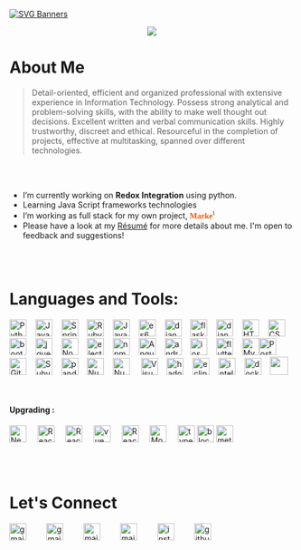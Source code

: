 [![SVG Banners](https://svg-banners.vercel.app/api?type=glitch&text1=Brijesh%20Soni&width=800&height=100)](https://github.com/ibrijeshsoni)

<p align="center">
<img src="https://readme-typing-svg.herokuapp.com?lines=Full+Stack+Web+Developer;Always%20ready%20to%20learn%20new%20things;Software%20Engineer%20at%20_______;Interested%20to%20work%20with%20Block%20chain%20technology%20&center=true&width=500&height=50">
</p>

# About Me 
> Detail-oriented, efficient and organized professional with extensive experience in Information Technology. Possess strong analytical and problem-solving skills, with the ability to make well thought out decisions. Excellent written and verbal communication skills. Highly trustworthy, discreet and ethical. Resourceful in the completion of projects, effective at multitasking, spanned over different technologies.

<br><br>

-  I’m currently working on **Redox Integration** using python.
- Learning Java Script frameworks technologies
- I’m working as full stack for my own project, <span style="color: #ff5000; font-family:Papyrus;">**Marke**</span><span style="color: #4caf50; font-family:Papyrus;"><sup>**t**</sup></span>
- Please have a look at my [Résumé](https://ibrijeshsoni.github.io/resume/) for more details about me. I'm open to feedback and suggestions!

<br><br>

# Languages and Tools:
<img src="https://github.com/get-icon/geticon/raw/master/icons/python.svg" alt="Python" width="30px" height="30px">&nbsp;&nbsp;&nbsp;&nbsp;<img src="https://github.com/get-icon/geticon/raw/master/icons/java.svg" alt="Java" width="30px" height="30px">&nbsp;&nbsp;&nbsp;&nbsp;<img src="https://github.com/get-icon/geticon/raw/master/icons/spring.svg" alt="Spring" width="30px" height="30px">&nbsp;&nbsp;&nbsp;&nbsp;<img src="https://github.com/get-icon/geticon/raw/master/icons/ruby.svg" alt="Ruby" width="30px" height="30px">&nbsp;&nbsp;&nbsp;&nbsp;<img src="https://github.com/get-icon/geticon/raw/master/icons/javascript.svg" alt="Java Script" width="30px" height="30px">&nbsp;&nbsp;&nbsp;&nbsp;<img src="https://github.com/get-icon/geticon/raw/master/icons/es6.svg" alt="es6" width="30px" height="30px">&nbsp;&nbsp;&nbsp;&nbsp;<img src="https://github.com/get-icon/geticon/raw/master/icons/django.svg" alt="django" width="30px" height="30px">&nbsp;&nbsp;&nbsp;&nbsp;<img src="https://github.com/get-icon/geticon/raw/master/icons/flask.svg" style="background-color:#fff;" alt="flask" width="30px" height="30px">&nbsp;&nbsp;&nbsp;&nbsp;<img src="https://github.com/get-icon/geticon/raw/master/icons/json.svg" alt="django" width="30px" height="30px" style="background-color:#fff;">&nbsp;&nbsp;&nbsp;&nbsp;<img src="https://github.com/get-icon/geticon/raw/master/icons/html-5.svg" alt="HTML 5" width="30px" height="30px">&nbsp;&nbsp;&nbsp;&nbsp;<img src="https://github.com/get-icon/geticon/raw/master/icons/css-3.svg" alt="CSS 3" width="30px" height="30px">&nbsp;&nbsp;&nbsp;&nbsp;<img src="https://github.com/get-icon/geticon/raw/master/icons/bootstrap.svg" alt="bootstrap" width="30px" height="30px">&nbsp;&nbsp;&nbsp;&nbsp;<img src="https://github.com/get-icon/geticon/raw/master/icons/jquery-icon.svg" alt="jquery" width="30px" height="30px" style="background-color:#fff;">&nbsp;&nbsp;&nbsp;&nbsp;<img src="https://github.com/get-icon/geticon/raw/master/icons/nodejs.svg" alt="NodeJs" width="30px" height="30px" style="background-color:#fff;">&nbsp;&nbsp;&nbsp;&nbsp;<img src="https://github.com/get-icon/geticon/raw/master/icons/electron.svg" alt="electron" width="30px" height="30px" >&nbsp;&nbsp;&nbsp;&nbsp;<img src="https://github.com/get-icon/geticon/raw/master/icons/npm.svg" alt="npm" width="30px" height="30px">&nbsp;&nbsp;&nbsp;&nbsp;<img src="https://github.com/get-icon/geticon/raw/master/icons/angular-icon.svg" alt="Angular" width="30px" height="30px">&nbsp;&nbsp;&nbsp;&nbsp;<img src="https://github.com/get-icon/geticon/raw/master/icons/android-icon.svg" alt="android" width="30px" height="30px">&nbsp;&nbsp;&nbsp;&nbsp;<img src="https://github.com/get-icon/geticon/raw/master/icons/apple.svg" alt="ios" width="30px" height="30px" style="background-color:#fff;">&nbsp;&nbsp;&nbsp;&nbsp;<img src="https://github.com/get-icon/geticon/raw/master/icons/flutter.svg" alt="flutter" width="30px" height="30px">&nbsp;&nbsp;&nbsp;&nbsp;<img src="https://github.com/get-icon/geticon/raw/master/icons/mysql.svg" alt="MySQL" width="30px" height="30px" style="background-color:#fff;"><img src="https://github.com/get-icon/geticon/raw/master/icons/postgresql.svg" alt="PostgreSQL" width="30px" height="30px">&nbsp;&nbsp;&nbsp;&nbsp;<img src="https://github.com/get-icon/geticon/raw/master/icons/git-icon.svg" alt="Git" width="30px" height="30px">&nbsp;&nbsp;&nbsp;&nbsp;<img src="https://github.com/get-icon/geticon/raw/master/icons/subversion.svg" alt="Subversion" width="30px" height="30px">&nbsp;&nbsp;&nbsp;&nbsp;<img src="https://github.com/get-icon/geticon/raw/master/icons/pandas-icon.svg" alt="pandas" width="30px" height="30px" style="background-color:#fff;">&nbsp;&nbsp;&nbsp;&nbsp;<img src="https://github.com/get-icon/geticon/raw/master/icons/numpy-icon.svg" alt="NumPy" width="30px" height="30px">&nbsp;&nbsp;&nbsp;&nbsp;<img src="https://github.com/get-icon/geticon/raw/master/icons/postman.svg" alt="NumPy" width="30px" height="30px"> &nbsp;&nbsp;&nbsp;&nbsp;<img src="https://raw.githubusercontent.com/UjwalKandi/UjwalKandi/changes-to-readme/svg/visual-studio-code-1.svg" alt="Visual Code Studio" width="30px" height="30px"/>&nbsp;&nbsp;&nbsp;&nbsp;<img src="https://github.com/get-icon/geticon/raw/master/icons/hadoop.svg" alt="hadoop" width="30px" height="30px">&nbsp;&nbsp;&nbsp;&nbsp;<img src="https://github.com/get-icon/geticon/raw/master/icons/eclipse.svg" alt="eclipes" width="30px" height="30px">&nbsp;&nbsp;&nbsp;&nbsp;<img src="https://github.com/get-icon/geticon/raw/master/icons/intellij-idea.svg" alt="intellij" width="30px" height="30px">&nbsp;&nbsp;&nbsp;&nbsp;<img src="https://github.com/get-icon/geticon/raw/master/icons/docker-icon.svg" alt="docker" width="30px" height="30px">&nbsp;&nbsp;&nbsp;&nbsp;<img width ='32px' src ='https://raw.githubusercontent.com/rahulbanerjee26/githubAboutMeGenerator/main/icons/sqlite.svg'>



<br/>

#### Upgrading :
<img src="https://github.com/get-icon/geticon/raw/master/icons/nestjs.svg" alt="Nest" width="30px" height="30px">&nbsp;&nbsp;&nbsp;&nbsp;
<img src="https://github.com/get-icon/geticon/raw/master/icons/react.svg" alt="React" width="30px" height="30px">&nbsp;&nbsp;&nbsp;&nbsp;
<img src="https://github.com/get-icon/geticon/raw/master/icons/nextjs-icon.svg" alt="React" width="30px" height="30px" style="background-color:#fff;">&nbsp;&nbsp;&nbsp;&nbsp;
<img src="https://github.com/get-icon/geticon/raw/master/icons/vue.svg" alt="vue" width="30px" height="30px">&nbsp;&nbsp;&nbsp;&nbsp;
<img src="https://github.com/get-icon/geticon/raw/master/icons/nuxt-icon.svg" alt="React" width="30px" height="30px">&nbsp;&nbsp;&nbsp;&nbsp;
<img src="https://github.com/get-icon/geticon/raw/master/icons/mongodb-icon.svg" alt="MongoDB" width="30px" height="30px">&nbsp;&nbsp;&nbsp;&nbsp;
<img src="https://github.com/get-icon/geticon/raw/master/icons/typescript-icon.svg" alt="typescript" width="30px" height="30px">
<img src="https://github.com/get-icon/geticon/blob/master/icons/bitcoin.svg" alt="blockchain" width="30px" height="30px">
<img src="https://user-images.githubusercontent.com/8235010/232411315-7159b379-1e97-4980-86b5-fb18f90e4838.png" alt="metaverse" width="30px" height="30px">

<br/>
<br/>


# Let's Connect
<a href="mailto:ibrijeshsoni@gmail.com"><img src="https://github.com/get-icon/geticon/raw/master/icons/google-gmail.svg" alt="gmail" width="30px" height="30px"></a>&nbsp;&nbsp;&nbsp;&nbsp;&nbsp;&nbsp;&nbsp;&nbsp;
<a href="mailto:ibrijeshsoni@hotmail.com"><img src="https://github.com/get-icon/geticon/raw/master/icons/google-inbox.svg" alt="gmail" width="30px" height="30px"></a>&nbsp;&nbsp;&nbsp;&nbsp;&nbsp;&nbsp;&nbsp;&nbsp;
<a href="https://www.facebook.com/ibrijeshsoni0810"><img src="https://github.com/get-icon/geticon/raw/master/icons/facebook.svg" alt="mail" width="30px" height="30px"></a>&nbsp;&nbsp;&nbsp;&nbsp;&nbsp;&nbsp;&nbsp;&nbsp;
<a href="https://www.linkedin.com/in/ibrijeshsoni0810/"><img src="https://github.com/get-icon/geticon/raw/master/icons/linkedin-icon.svg" alt="mail" width="30px" height="30px" style="background-color:#fff;"></a>&nbsp;&nbsp;&nbsp;&nbsp;&nbsp;&nbsp;&nbsp;&nbsp;
<a href="https://www.instagram.com/premsoni/"><img src="https://github.com/get-icon/geticon/raw/master/icons/instagram-icon.svg" alt="instagram" width="30px" height="30px"></a>&nbsp;&nbsp;&nbsp;&nbsp;&nbsp;&nbsp;&nbsp;&nbsp;
<a href="https://github.com/ibrijeshsoni"><img src="https://github.com/get-icon/geticon/raw/master/icons/github-icon.svg" alt="github" width="30px" height="30px" style="background-color:#fff"></a>

